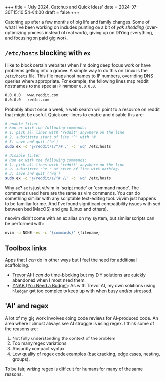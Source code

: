 +++
title = 'July 2024, Catchup and Quick Ideas'
date = 2024-07-30T15:10:54-04:00
draft = false
+++

Catching up after a few months of big life and family changes.
Some of what I've been working on includes
punting on a bit of *yak shedding* 
(over-optimizing process instead of real work),
giving up on DIYing everything,
and focusing on paid gig work.

## `/etc/hosts` blocking with `ex`

I like to block certain websites
when I'm doing deep focus work
or have problems getting into a groove.
A simple way to do this on Linux is the [`/etc/hosts` file.](https://www.baeldung.com/linux/etc-hosts-block-specific-websites)
This file maps host names to IP numbers,
overriding DNS queries where appropriate.
For example, the following lines map reddit hostnames
to the special IP number `0.0.0.0`.

```txt
0.0.0.0   www.reddit.com
0.0.0.0   reddit.com
```

Probably about once a week,
a web search will point
to a resource on reddit
that might be useful. 
Quick one-liners to enable and disable this are:

````bash
# enable filter 
# Run ex with the following commands:
# 1. pick all lines with 'reddit' anywhere on the line
# 2. substitute start of line '^' with '# '
# 3. save and quit ('w')
sudo ex -c 'g/reddit/s/^/# /' -c 'wq' /etc/hosts

# disable filter
# Run ex with the following commands:
# 1. pick all lines with 'reddit' anywhere on the line
# 2. substitute '^# ' at start of line with nothing.
# 3. save and quit ('wq')
sudo ex -c 'g/reddit/s/^# //' -c 'wq' /etc/hosts
````

Why `ex`? `ex` is just vi/vim in 'script mode' or 'command mode'. 
The commands used here are the same as vim commands. 
You can do something similar 
with any scriptable text-editing tool.
vi/vim just happens to be familiar 
for me.
And I've found significant compatibility issues with sed
between bsd (MacOS) and gnu (Linux and others).

neovim didn't come with an ex alias on my system,
but similar scripts can be performed with:

````bash
nvim -u NONE -es -c '{commands}' {filename}
````

## Toolbox links

Apps that I *can* do in other ways 
but I feel the need for additional scaffolding.

- [Trevor AI](https://app.trevorai.com/app): I *can* do time-blocking 
but my DIY solutions 
are quickly abandoned
when I most need them.
- [YNAB (You Need a Budget)](https://www.ynab.com/): As with Trevor AI,
my own solutions using `hledger` got too complex
to keep up with when busy and/or stressed.

## 'AI' and regex

A lot of my gig work involves 
doing code reviews for AI-produced code. 
An area where I almost always see AI struggle
is using regex. I think some of the reasons are:

1. Not fully understanding the context of the problem
2. Too many regex variations
3. Absurdly compact syntax
4. Low quality of regex code examples (backtracking, edge cases, nesting, groups).

To be fair, writing regex is difficult for humans for many of the same reasons.
 






